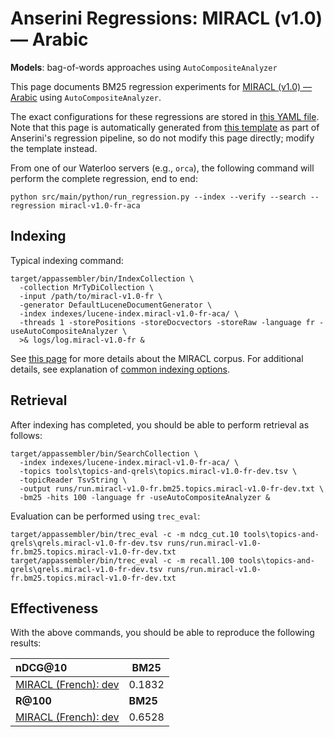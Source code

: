 # Anserini Regressions: MIRACL (v1.0) &mdash; Arabic

**Models**: bag-of-words approaches using `AutoCompositeAnalyzer`

This page documents BM25 regression experiments for [MIRACL (v1.0) &mdash; Arabic](https://github.com/project-miracl/miracl) using `AutoCompositeAnalyzer`.

The exact configurations for these regressions are stored in [this YAML file](../../src/main/resources/regression/miracl-v1.0-fr-aca.yaml).
Note that this page is automatically generated from [this template](../../src/main/resources/docgen/templates/miracl-v1.0-fr-aca.template) as part of Anserini's regression pipeline, so do not modify this page directly; modify the template instead.

From one of our Waterloo servers (e.g., `orca`), the following command will perform the complete regression, end to end:

```
python src/main/python/run_regression.py --index --verify --search --regression miracl-v1.0-fr-aca
```

## Indexing

Typical indexing command:

```
target/appassembler/bin/IndexCollection \
  -collection MrTyDiCollection \
  -input /path/to/miracl-v1.0-fr \
  -generator DefaultLuceneDocumentGenerator \
  -index indexes/lucene-index.miracl-v1.0-fr-aca/ \
  -threads 1 -storePositions -storeDocvectors -storeRaw -language fr -useAutoCompositeAnalyzer \
  >& logs/log.miracl-v1.0-fr &
```

See [this page](https://github.com/project-miracl/miracl) for more details about the MIRACL corpus.
For additional details, see explanation of [common indexing options](../../docs/common-indexing-options.md).

## Retrieval

After indexing has completed, you should be able to perform retrieval as follows:

```
target/appassembler/bin/SearchCollection \
  -index indexes/lucene-index.miracl-v1.0-fr-aca/ \
  -topics tools\topics-and-qrels\topics.miracl-v1.0-fr-dev.tsv \
  -topicReader TsvString \
  -output runs/run.miracl-v1.0-fr.bm25.topics.miracl-v1.0-fr-dev.txt \
  -bm25 -hits 100 -language fr -useAutoCompositeAnalyzer &
```

Evaluation can be performed using `trec_eval`:

```
target/appassembler/bin/trec_eval -c -m ndcg_cut.10 tools\topics-and-qrels\qrels.miracl-v1.0-fr-dev.tsv runs/run.miracl-v1.0-fr.bm25.topics.miracl-v1.0-fr-dev.txt
target/appassembler/bin/trec_eval -c -m recall.100 tools\topics-and-qrels\qrels.miracl-v1.0-fr-dev.tsv runs/run.miracl-v1.0-fr.bm25.topics.miracl-v1.0-fr-dev.txt
```

## Effectiveness

With the above commands, you should be able to reproduce the following results:

| **nDCG@10**                                                                                                  | **BM25**  |
|:-------------------------------------------------------------------------------------------------------------|-----------|
| [MIRACL (French): dev](https://github.com/project-miracl/miracl)                                             | 0.1832    |
| **R@100**                                                                                                    | **BM25**  |
| [MIRACL (French): dev](https://github.com/project-miracl/miracl)                                             | 0.6528    |

